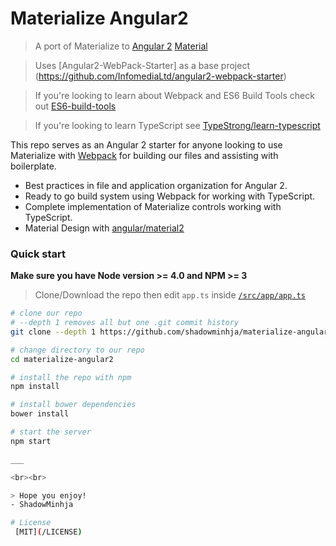 # Materialize Angular2


> A port of Materialize to [Angular 2](https://angular.io) 
 [Material](https://github.com/angular/material2)

> Uses [Angular2-WebPack-Starter] as a base project (https://github.com/InfomediaLtd/angular2-webpack-starter)

> If you're looking to learn about Webpack and ES6 Build Tools check out [ES6-build-tools](https://github.com/AngularClass/ES6-build-tools)

> If you're looking to learn TypeScript see [TypeStrong/learn-typescript](https://github.com/TypeStrong/learn-typescript)

This repo serves as an Angular 2 starter for anyone looking to use Materialize with [Webpack](http://webpack.github.io/) for building our files and assisting with boilerplate. 

* Best practices in file and application organization for Angular 2.
* Ready to go build system using Webpack for working with TypeScript.
* Complete implementation of Materialize controls working with TypeScript.
* Material Design with [angular/material2](https://github.com/angular/material2)

### Quick start
**Make sure you have Node version >= 4.0 and NPM >= 3**
> Clone/Download the repo then edit `app.ts` inside [`/src/app/app.ts`](/src/app/app.ts)

```bash
# clone our repo
# --depth 1 removes all but one .git commit history
git clone --depth 1 https://github.com/shadowminhja/materialize-angular2.git

# change directory to our repo
cd materialize-angular2

# install the repo with npm
npm install

# install bower dependencies
bower install

# start the server
npm start

___

<br><br>

> Hope you enjoy!
- ShadowMinhja

# License
 [MIT](/LICENSE)
